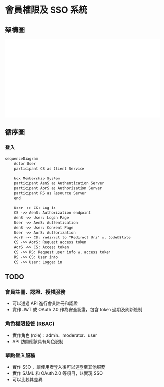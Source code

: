 # 會員權限及 SSO 系統

## 架構圖

<img src="./internal/architecture.png" alt="drawing" style="width:600px;"/>

## 循序圖

### 登入

```mermaid
sequenceDiagram
    Actor User
    participant CS as Client Service

    box Membership System
    participant AenS as Authentication Server
    participant AorS as Authorization Server
    participant RS as Resource Server
    end

    User ->> CS: Log in
    CS ->> AenS: Authorization endpoint
    AenS ->> User: Login Page
    User ->> AenS: Authentication
    AenS ->> User: Consent Page
    User ->> AorS: Authorization
    AorS ->> CS: redirect to "Redirect Uri" w. Code&State
    CS ->> AorS: Request access token
    AorS ->> CS: Access token
    CS ->> RS: Request user info w. access token
    RS ->> CS: User info
    CS ->> User: Logged in
```

## TODO

### 會員註冊、認證、授權服務

- 可以透過 API 進行會員註冊和認證
- 實作 JWT 或 OAuth 2.0 作為安全認證，包含 token 過期及刷新機制

### 角色權限控管 (RBAC)

- 實作角色 (role)：admin、moderator、user
- API 訪問應該具有角色限制

### 單點登入服務

- 實作 SSO ，讓使用者登入後可以連登至其他服務
- 實作 SAML 和 OAuth 2.0 等項目，以實現 SSO
- 可以比較其差異
